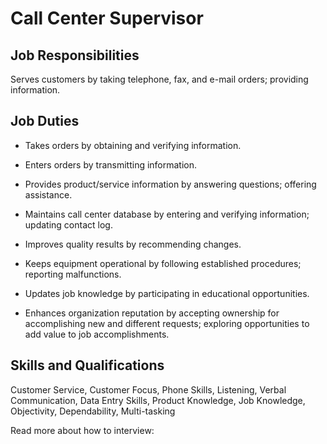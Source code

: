 # Call Center Supervisor

## Job Responsibilities

Serves customers by taking telephone, fax, and e-mail orders; providing information.

## Job Duties

* Takes orders by obtaining and verifying information.

* Enters orders by transmitting information.

* Provides product/service information by answering questions; offering assistance.

* Maintains call center database by entering and verifying information; updating contact log.

* Improves quality results by recommending changes.

* Keeps equipment operational by following established procedures; reporting malfunctions.

* Updates job knowledge by participating in educational opportunities.

* Enhances organization reputation by accepting ownership for accomplishing new and different requests; exploring opportunities to add value to job accomplishments.

## Skills and Qualifications

Customer Service, Customer Focus, Phone Skills, Listening, Verbal Communication, Data Entry Skills, Product Knowledge, Job Knowledge, Objectivity, Dependability, Multi-tasking

Read more about how to interview:
